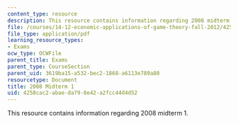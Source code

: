 ```yaml
---
content_type: resource
description: This resource contains information regarding 2008 midterm 1.
file: /courses/14-12-economic-applications-of-game-theory-fall-2012/4258cac2abaeda798e42a2fcc44d4d52_MIT14_12F12_midterm1_2008.pdf
file_type: application/pdf
learning_resource_types:
- Exams
ocw_type: OCWFile
parent_title: Exams
parent_type: CourseSection
parent_uid: 3619ba15-a532-bec2-1868-a6113e789a80
resourcetype: Document
title: 2008 Midterm 1
uid: 4258cac2-abae-da79-8e42-a2fcc44d4d52
---
```

This resource contains information regarding 2008 midterm 1.


